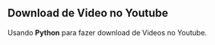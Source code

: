 <h2>Download de Video no Youtube</h2>

<p>
Usando <strong>Python</strong> para fazer download de Videos no Youtube.
</p>
